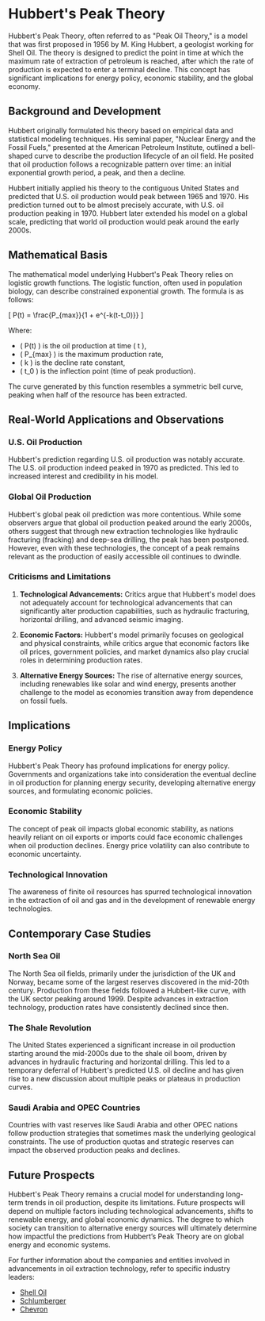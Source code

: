 # Hubbert's Peak Theory

Hubbert's Peak Theory, often referred to as "Peak Oil Theory," is a model that was first proposed in 1956 by M. King Hubbert, a geologist working for Shell Oil. The theory is designed to predict the point in time at which the maximum rate of extraction of petroleum is reached, after which the rate of production is expected to enter a terminal decline. This concept has significant implications for energy policy, economic stability, and the global economy.

## Background and Development

Hubbert originally formulated his theory based on empirical data and statistical modeling techniques. His seminal paper, "Nuclear Energy and the Fossil Fuels," presented at the American Petroleum Institute, outlined a bell-shaped curve to describe the production lifecycle of an oil field. He posited that oil production follows a recognizable pattern over time: an initial exponential growth period, a peak, and then a decline.

Hubbert initially applied his theory to the contiguous United States and predicted that U.S. oil production would peak between 1965 and 1970. His prediction turned out to be almost precisely accurate, with U.S. oil production peaking in 1970. Hubbert later extended his model on a global scale, predicting that world oil production would peak around the early 2000s.

## Mathematical Basis

The mathematical model underlying Hubbert's Peak Theory relies on logistic growth functions. The logistic function, often used in population biology, can describe constrained exponential growth. The formula is as follows:

\[ P(t) = \frac{P_{max}}{1 + e^{-k(t-t_0)}} \]

Where:
- \( P(t) \) is the oil production at time \( t \),
- \( P_{max} \) is the maximum production rate,
- \( k \) is the decline rate constant,
- \( t_0 \) is the inflection point (time of peak production).

The curve generated by this function resembles a symmetric bell curve, peaking when half of the resource has been extracted.

## Real-World Applications and Observations

### U.S. Oil Production

Hubbert's prediction regarding U.S. oil production was notably accurate. The U.S. oil production indeed peaked in 1970 as predicted. This led to increased interest and credibility in his model.

### Global Oil Production

Hubbert's global peak oil prediction was more contentious. While some observers argue that global oil production peaked around the early 2000s, others suggest that through new extraction technologies like hydraulic fracturing (fracking) and deep-sea drilling, the peak has been postponed. However, even with these technologies, the concept of a peak remains relevant as the production of easily accessible oil continues to dwindle.

### Criticisms and Limitations

1. **Technological Advancements:**
   Critics argue that Hubbert's model does not adequately account for technological advancements that can significantly alter production capabilities, such as hydraulic fracturing, horizontal drilling, and advanced seismic imaging.

2. **Economic Factors:**
   Hubbert's model primarily focuses on geological and physical constraints, while critics argue that economic factors like oil prices, government policies, and market dynamics also play crucial roles in determining production rates.

3. **Alternative Energy Sources:**
   The rise of alternative energy sources, including renewables like solar and wind energy, presents another challenge to the model as economies transition away from dependence on fossil fuels.

## Implications

### Energy Policy

Hubbert's Peak Theory has profound implications for energy policy. Governments and organizations take into consideration the eventual decline in oil production for planning energy security, developing alternative energy sources, and formulating economic policies.

### Economic Stability

The concept of peak oil impacts global economic stability, as nations heavily reliant on oil exports or imports could face economic challenges when oil production declines. Energy price volatility can also contribute to economic uncertainty.

### Technological Innovation

The awareness of finite oil resources has spurred technological innovation in the extraction of oil and gas and in the development of renewable energy technologies.

## Contemporary Case Studies

### North Sea Oil

The North Sea oil fields, primarily under the jurisdiction of the UK and Norway, became some of the largest reserves discovered in the mid-20th century. Production from these fields followed a Hubbert-like curve, with the UK sector peaking around 1999. Despite advances in extraction technology, production rates have consistently declined since then.

### The Shale Revolution

The United States experienced a significant increase in oil production starting around the mid-2000s due to the shale oil boom, driven by advances in hydraulic fracturing and horizontal drilling. This led to a temporary deferral of Hubbert's predicted U.S. oil decline and has given rise to a new discussion about multiple peaks or plateaus in production curves.

### Saudi Arabia and OPEC Countries

Countries with vast reserves like Saudi Arabia and other OPEC nations follow production strategies that sometimes mask the underlying geological constraints. The use of production quotas and strategic reserves can impact the observed production peaks and declines.

## Future Prospects

Hubbert's Peak Theory remains a crucial model for understanding long-term trends in oil production, despite its limitations. Future prospects will depend on multiple factors including technological advancements, shifts to renewable energy, and global economic dynamics. The degree to which society can transition to alternative energy sources will ultimately determine how impactful the predictions from Hubbert’s Peak Theory are on global energy and economic systems.

For further information about the companies and entities involved in advancements in oil extraction technology, refer to specific industry leaders:

- [Shell Oil](https://www.shell.com/)
- [Schlumberger](https://www.slb.com/)
- [Chevron](https://www.chevron.com/)